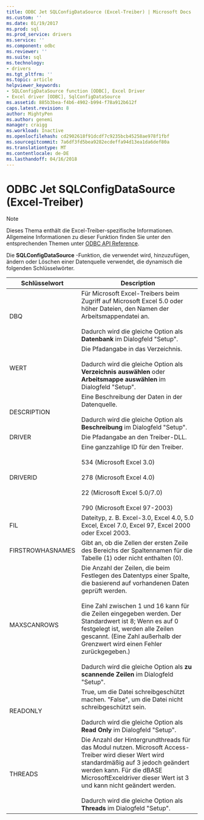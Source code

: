 ```yaml
---
title: ODBC Jet SQLConfigDataSource (Excel-Treiber) | Microsoft Docs
ms.custom: ''
ms.date: 01/19/2017
ms.prod: sql
ms.prod_service: drivers
ms.service: ''
ms.component: odbc
ms.reviewer: ''
ms.suite: sql
ms.technology:
- drivers
ms.tgt_pltfrm: ''
ms.topic: article
helpviewer_keywords:
- SQLConfigDataSource function [ODBC], Excel Driver
- Excel driver [ODBC], SqlConfigDataSource
ms.assetid: 885b3bea-f4b6-4902-b994-f78a912b612f
caps.latest.revision: 8
author: MightyPen
ms.author: genemi
manager: craigg
ms.workload: Inactive
ms.openlocfilehash: cd2902618f91dcdf7c9235bcb45258ae978f1fbf
ms.sourcegitcommit: 7a6df3fd5bea9282ecdeffa94d13ea1da6def80a
ms.translationtype: MT
ms.contentlocale: de-DE
ms.lasthandoff: 04/16/2018
---
```

# <a name="odbc-jet-sqlconfigdatasource-excel-driver"></a>ODBC Jet SQLConfigDataSource (Excel-Treiber)
> [!NOTE]  
>  Dieses Thema enthält die Excel-Treiber-spezifische Informationen. Allgemeine Informationen zu dieser Funktion finden Sie unter den entsprechenden Themen unter [ODBC API Reference](../../odbc/reference/syntax/odbc-api-reference.md).  
  
 Die **SQLConfigDataSource** -Funktion, die verwendet wird, hinzuzufügen, ändern oder Löschen einer Datenquelle verwendet, die dynamisch die folgenden Schlüsselwörter.  
  
|Schlüsselwort|Description|  
|-------------|-----------------|  
|DBQ|Für Microsoft Excel-Treibers beim Zugriff auf Microsoft Excel 5.0 oder höher Dateien, den Namen der Arbeitsmappendatei an.<br /><br /> Dadurch wird die gleiche Option als **Datenbank** im Dialogfeld "Setup".|  
|WERT|Die Pfadangabe in das Verzeichnis.<br /><br /> Dadurch wird die gleiche Option als **Verzeichnis auswählen** oder **Arbeitsmappe auswählen** im Dialogfeld "Setup".|  
|DESCRIPTION|Eine Beschreibung der Daten in der Datenquelle.<br /><br /> Dadurch wird die gleiche Option als **Beschreibung** im Dialogfeld "Setup".|  
|DRIVER|Die Pfadangabe an den Treiber-DLL.|  
|DRIVERID|Eine ganzzahlige ID für den Treiber.<br /><br /> 534 (Microsoft Excel 3.0)<br /><br /> 278 (Microsoft Excel 4.0)<br /><br /> 22 (Microsoft Excel 5.0/7.0)<br /><br /> 790 (Microsoft Excel 97-2003)|  
|FIL|Dateityp, z. B. Excel-3.0, Excel 4.0, 5.0 Excel, Excel 7.0, Excel 97, Excel 2000 oder Excel 2003.|  
|FIRSTROWHASNAMES|Gibt an, ob die Zellen der ersten Zeile des Bereichs der Spaltennamen für die Tabelle (1) oder nicht enthalten (0).|  
|MAXSCANROWS|Die Anzahl der Zeilen, die beim Festlegen des Datentyps einer Spalte, die basierend auf vorhandenen Daten geprüft werden.<br /><br /> Eine Zahl zwischen 1 und 16 kann für die Zeilen eingegeben werden. Der Standardwert ist 8; Wenn es auf 0 festgelegt ist, werden alle Zeilen gescannt. (Eine Zahl außerhalb der Grenzwert wird einen Fehler zurückgegeben.)<br /><br /> Dadurch wird die gleiche Option als **zu scannende Zeilen** im Dialogfeld "Setup".|  
|READONLY|True, um die Datei schreibgeschützt machen. "False", um die Datei nicht schreibgeschützt sein.<br /><br /> Dadurch wird die gleiche Option als **Read Only** im Dialogfeld "Setup".|  
|THREADS|Die Anzahl der Hintergrundthreads für das Modul nutzen. Microsoft Access-Treiber wird dieser Wert wird standardmäßig auf 3 jedoch geändert werden kann. Für die dBASE MicrosoftExceldriver dieser Wert ist 3 und kann nicht geändert werden.<br /><br /> Dadurch wird die gleiche Option als **Threads** im Dialogfeld "Setup".|
